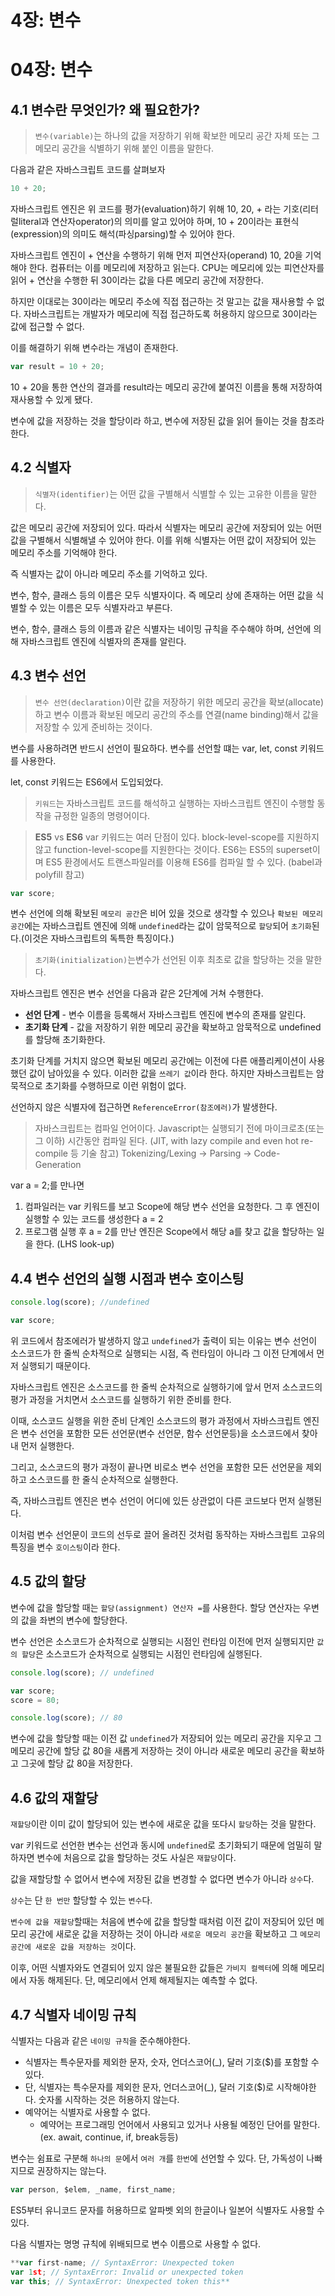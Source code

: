 # 4장: 변수

# 04장: 변수

## 4.1 변수란 무엇인가? 왜 필요한가?

> `변수(variable)`는 하나의 값을 저장하기 위해 확보한 메모리 공간 자체 또는 그 메모리 공간을 식별하기 위해 붙인 이름을 말한다.

다음과 같은 자바스크립트 코드를 살펴보자

```jsx
10 + 20;
```

자바스크립트 엔진은 위 코드를 평가(evaluation)하기 위해 10, 20, + 라는 기호(리터럴literal과 연산자operator)의 의미를 알고 있어야 하며, 10 + 20이라는 표현식(expression)의 의미도 해석(파싱parsing)할 수 있어야 한다.

자바스크립트 엔진이 + 연산을 수행하기 위해 먼저 피연산자(operand) 10, 20을 기억해야 한다. 컴퓨터는 이를 메모리에 저장하고 읽는다. CPU는 메모리에 있는 피연산자를 읽어 + 연산을 수행한 뒤 30이라는 값을 다른 메모리 공간에 저장한다.

하지만 이대로는 30이라는 메모리 주소에 직접 접근하는 것 말고는 값을 재사용할 수 없다. 자바스크립트는 개발자가 메모리에 직접 접근하도록 허용하지 않으므로 30이라는 값에 접근할 수 없다.

이를 해결하기 위해 변수라는 개념이 존재한다.

```jsx
var result = 10 + 20;
```

10 + 20을 통한 연산의 결과를 result라는 메모리 공간에 붙여진 이름을 통해 저장하여 재사용할 수 있게 됐다.

변수에 값을 저장하는 것을 할당이라 하고, 변수에 저장된 값을 읽어 들이는 것을 참조라 한다.

## 4.2 식별자

> `식별자(identifier)`는 어떤 값을 구별해서 식별할 수 있는 고유한 이름을 말한다.

값은 메모리 공간에 저장되어 있다. 따라서 식별자는 메모리 공간에 저장되어 있는 어떤 값을 구별해서 식별해낼 수 있어야 한다. 이를 위해 식별자는 어떤 값이 저장되어 있는 메모리 주소를 기억해야 한다.

즉 식별자는 값이 아니라 메모리 주소를 기억하고 있다.

변수, 함수, 클래스 등의 이름은 모두 식별자이다. 즉 메모리 상에 존재하는 어떤 값을 식별할 수 있는 이름은 모두 식별자라고 부른다.

변수, 함수, 클래스 등의 이름과 같은 식별자는 네이밍 규칙을 주수해야 하며, 선언에 의해 자바스크립트 엔진에 식별자의 존재를 알린다.

## 4.3 변수 선언

> `변수 선언(declaration)`이란 값을 저장하기 위한 메모리 공간을 확보(allocate)하고 변수 이름과 확보된 메모리 공간의 주소를 연결(name binding)해서 값을 저장할 수 있게 준비하는 것이다.

변수를 사용하려면 반드시 선언이 필요하다. 변수를 선언할 떄는 var, let, const 키워드를 사용한다.

let, const 키워드는 ES6에서 도입되었다.

> `키워드`는 자바스크립트 코드를 해석하고 실행하는 자바스크립트 엔진이 수행할 동작을 규정한 일종의 명령어이다.

> **ES5** vs **ES6**
> var 키워드는 여러 단점이 있다. block-level-scope를 지원하지 않고 function-level-scope를 지원한다는 것이다.
> ES6는 ES5의 superset이며 ES5 환경에서도 트랜스파일러를 이용해 ES6를 컴파일 할 수 있다. (babel과 polyfill 참고)

```jsx
var score;
```

변수 선언에 의해 확보된 `메모리 공간`은 비어 있을 것으로 생각할 수 있으나 `확보된 메모리 공간`에는 자바스크립트 엔진에 의해 `undefined`라는 값이 암묵적으로 `할당`되어 `초기화`된다.(이것은 자바스크립트의 독특한 특징이다.)

> `초기화(initialization)`는변수가 선언된 이후 최초로 값을 할당하는 것을 말한다.

자바스크립트 엔진은 변수 선언을 다음과 같은 2단계에 거쳐 수행한다.

- **선언 단계** - 변수 이름을 등록해서 자바스크립트 엔진에 변수의 존재를 알린다.
- **초기화 단계** - 값을 저장하기 위한 메모리 공간을 확보하고 암묵적으로 undefined를 할당해 초기화한다.

초기화 단계를 거치지 않으면 확보된 메모리 공간에는 이전에 다른 애플리케이션이 사용했던 값이 남아있을 수 있다. 이러한 값을 `쓰레기 값`이라 한다. 하지만 자바스크립트는 암묵적으로 초기화를 수행하므로 이런 위험이 없다.

선언하지 않은 식별자에 접근하면 `ReferenceError(참조에러)`가 발생한다.

> 자바스크립트는 컴파일 언어이다.
> Javascript는 실행되기 전에 마이크로초(또는 그 이하) 시간동안 컴파일 된다.
> (JIT, with lazy compile and even hot re-compile 등 기술 참고)
> Tokenizing/Lexing → Parsing → Code-Generation

var a = 2;를 만나면

1. 컴파일러는 var 키워드를 보고 Scope에 해당 변수 선언을 요청한다. 그 후 엔진이 실행할 수 있는 코드를 생성한다 a = 2
2. 프로그램 실행 후 a = 2를 만난 엔진은 Scope에서 해당 a를 찾고 값을 할당하는 일을 한다. (LHS look-up)
   >

## 4.4 변수 선언의 실행 시점과 변수 호이스팅

```jsx
console.log(score); //undefined

var score;
```

위 코드에서 참조에러가 발생하지 않고 `undefined`가 출력이 되는 이유는 변수 선언이 소스코드가 한 줄씩 순차적으로 실행되는 시점, 즉 런타임이 아니라 그 이전 단계에서 먼저 실행되기 때문이다.

자바스크립트 엔진은 소스코드를 한 줄씩 순차적으로 실행하기에 앞서 먼저 소스코드의 평가 과정을 거치면서 소스코드를 실행하기 위한 준비를 한다.

이때, 소스코드 실행을 위한 준비 단계인 소스코드의 평가 과정에서 자바스크립트 엔진은 변수 선언을 포함한 모든 선언문(변수 선언문, 함수 선언문등)을 소스코드에서 찾아내 먼저 실행한다.

그리고, 소스코드의 평가 과정이 끝나면 비로소 변수 선언을 포함한 모든 선언문을 제외하고 소스코드를 한 줄식 순차적으로 실행한다.

즉, 자바스크립트 엔진은 변수 선언이 어디에 있든 상관없이 다른 코드보다 먼저 실행된다.

이처럼 변수 선언문이 코드의 선두로 끌어 올려진 것처럼 동작하는 자바스크립트 고유의 특징을 변수 `호이스팅`이라 한다.

## 4.5 값의 할당

변수에 값을 할당할 때는 `할당(assignment) 연산자 =`를 사용한다. 할당 연산자는 우변의 값을 좌변의 변수에 할당한다.

변수 선언은 소스코드가 순차적으로 실행되는 시점인 런타임 이전에 먼저 실행되지만 `값의 할당`은 소스코드가 순차적으로 실행되는 시점인 런타임에 실행된다.

```jsx
console.log(score); // undefined

var score;
score = 80;

console.log(score); // 80
```

변수에 값을 할당할 때는 이전 값 `undefined`가 저장되어 있는 메모리 공간을 지우고 그 메모리 공간에 할당 값 80을 새롭게 저장하는 것이 아니라 새로운 메모리 공간을 확보하고 그곳에 할당 값 80을 저장한다.

## 4.6 값의 재할당

`재할당`이란 이미 값이 할당되어 있는 변수에 새로운 값을 또다시 `할당`하는 것을 말한다.

var 키워드로 선언한 변수는 선언과 동시에 `undefined`로 초기화되기 때문에 엄밀히 말하자면 변수에 처음으로 값을 할당하는 것도 사실은 `재할당`이다.

값을 재할당할 수 없어서 변수에 저장된 값을 변경할 수 없다면 변수가 아니라 `상수`다.

`상수`는 단 `한 번만` 할당할 수 있는 `변수`다.

`변수에 값을 재할당`할때는 처음에 변수에 값을 할당할 때처럼 이전 값이 저장되어 있던 메모리 공간에 새로운 값을 저장하는 것이 아니라 `새로운 메모리 공간`을 확보하고 그 `메모리 공간에 새로운 값을 저장하는 것`이다.

이후, 어떤 식별자와도 연결되어 있지 않은 불필요한 값들은 `가비지 컬렉터`에 의해 메모리에서 자동 해제된다. 단, 메모리에서 언제 해제될지는 예측할 수 없다.

## 4.7 식별자 네이밍 규칙

식별자는 다음과 같은 `네이밍 규칙`을 준수해야한다.

- 식별자는 특수문자를 제외한 문자, 숫자, 언더스코어(\_), 달러 기호($)를 포함할 수 있다.
- 단, 식별자는 특수문자를 제외한 문자, 언더스코어(\_), 달러 기호($)로 시작해야한다. 숫자롤 시작하는 것은 허용하지 않는다.
- 예약어는 식별자로 사용할 수 없다.
  - 예약어는 프로그래밍 언어에서 사용되고 있거나 사용될 예정인 단어를 말한다. (ex. await, continue, if, break등등)

변수는 쉼표로 구분해 `하나의 문`에서 `여러 개`를 `한번`에 선언할 수 있다. 단, 가독성이 나빠지므로 권장하지는 않는다.

```jsx
var person, $elem, _name, first_name;
```

ES5부터 유니코드 문자를 허용하므로 알파벳 외의 한글이나 일본어 식별자도 사용할 수 있다.

다음 식별자는 명명 규칙에 위배되므로 변수 이름으로 사용할 수 없다.

```jsx
**var first-name; // SyntaxError: Unexpected token
var 1st; // SyntaxError: Invalid or unexpected token
var this; // SyntaxError: Unexpected token this**
```
